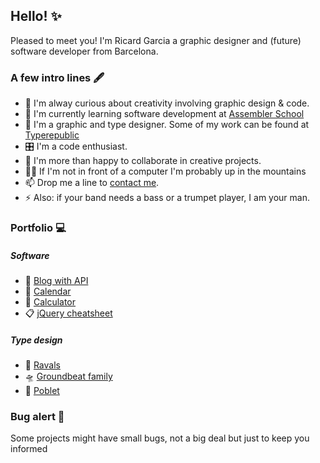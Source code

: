 ## Hello! ✨

<!--
**Ricard-Garcia/ricard-garcia** is a ✨ _special_ ✨ repository because its `README.md` (this file) appears on your GitHub profile.

Here are some ideas to get you started:
-->

Pleased to meet you! I'm Ricard Garcia a graphic designer and (future) software developer from Barcelona. 

<!--
![Anurag's GitHub stats](https://github-readme-stats.vercel.app/api?username=ricard-garcia&show_icons=true)
[![Top Langs](https://github-readme-stats.vercel.app/api/top-langs/?username=ricard-garcia&langs_count=8)](https://github.com/ricard-garcia/github-readme-stats)
-->

### A few intro lines 🖋

- 🔭 I'm alway curious about creativity involving graphic design & code.
- 🌱 I'm currently learning software development at [Assembler School](https://www.assemblerschool.com/)
- 🔡 I'm a graphic and type designer. Some of my work can be found at [Typerepublic](https://typerepublic.com/)
- 🎛 I'm a code enthusiast.
- 🤝 I'm more than happy to collaborate in creative projects.
- 🚴‍♂️ If I'm not in front of a computer I'm probably up in the mountains
- 📫 Drop me a line to [contact me](mailto:imricardgarcia@gmail.com).
- ⚡ Also: if your band needs a bass or a trumpet player, I am your man.


### Portfolio 💻

##### Software

- 📖 [Blog with API](https://ricard-garcia.github.io/projects/blog-with-api/)
- 📆 [Calendar](https://ricard-garcia.github.io/projects/calendar/)
- 🧮 [Calculator](https://ricard-garcia.github.io/projects/calculator/)
- 📋 [jQuery cheatsheet](https://ricard-garcia.github.io/projects/jquery-cheat-sheet/)


##### Type design

- 🎺 [Ravals](https://typerepublic.com/fonts/ravals/)
- 🛸 [Groundbeat family](https://typerepublic.com/fonts/groundbeat-1/)
- 🍷 [Poblet](https://typerepublic.com/fonts/poblet/)


### Bug alert 🚨

Some projects might have small bugs, not a big deal but just to keep you informed
